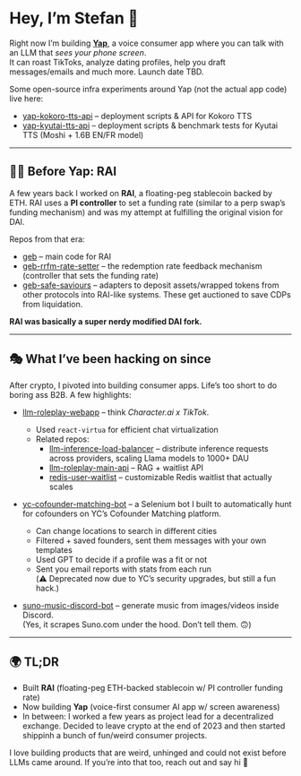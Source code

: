 # Hey, I’m Stefan 👋

Right now I’m building **[Yap](https://yapwith.ai)**, a voice consumer app where you can talk with an LLM that *sees your phone screen*.  
It can roast TikToks, analyze dating profiles, help you draft messages/emails and much more. Launch date TBD.  

Some open-source infra experiments around Yap (not the actual app code) live here:  
- [yap-kokoro-tts-api](https://github.com/stefanionescu/yap-kokoro-tts-api) – deployment scripts & API for Kokoro TTS  
- [yap-kyutai-tts-api](https://github.com/stefanionescu/yap-kyutai-tts-api) – deployment scripts & benchmark tests for Kyutai TTS (Moshi + 1.6B EN/FR model)  

---

## 🧑‍🚀 Before Yap: RAI
A few years back I worked on **RAI**, a floating-peg stablecoin backed by ETH.
RAI uses a **PI controller** to set a funding rate (similar to a perp swap’s funding mechanism) and was my attempt at fulfilling the original vision for DAI.

Repos from that era:  
- [geb](https://github.com/stefanionescu/geb) – main code for RAI  
- [geb-rrfm-rate-setter](https://github.com/stefanionescu/geb-rrfm-rate-setter) – the redemption rate feedback mechanism (controller that sets the funding rate)  
- [geb-safe-saviours](https://github.com/stefanionescu/geb-safe-saviours) – adapters to deposit assets/wrapped tokens from other protocols into RAI-like systems. These get auctioned to save CDPs from liquidation.  

**RAI was basically a super nerdy modified DAI fork.**

---

## 🎭 What I’ve been hacking on since
After crypto, I pivoted into building consumer apps. Life’s too short to do boring ass B2B. A few highlights:  

- [llm-roleplay-webapp](https://github.com/stefanionescu/llm-roleplay-webapp) – think *Character.ai x TikTok*.  
  - Used `react-virtua` for efficient chat virtualization  
  - Related repos:  
    - [llm-inference-load-balancer](https://github.com/stefanionescu/llm-inference-load-balancer) – distribute inference requests across providers, scaling Llama models to 1000+ DAU  
    - [llm-roleplay-main-api](https://github.com/stefanionescu/llm-roleplay-main-api) – RAG + waitlist API  
    - [redis-user-waitlist](https://github.com/stefanionescu/redis-user-waitlist) – customizable Redis waitlist that actually scales  

- [yc-cofounder-matching-bot](https://github.com/stefanionescu/yc-cofounder-matching-bot) – a Selenium bot I built to automatically hunt for cofounders on YC’s Cofounder Matching platform.  
  - Can change locations to search in different cities  
  - Filtered + saved founders, sent them messages with your own templates  
  - Used GPT to decide if a profile was a fit or not  
  - Sent you email reports with stats from each run  
  (⚠️ Deprecated now due to YC’s security upgrades, but still a fun hack.)  

- [suno-music-discord-bot](https://github.com/stefanionescu/suno-music-discord-bot) – generate music from images/videos inside Discord.  
  (Yes, it scrapes Suno.com under the hood. Don’t tell them. 🙃)  

---

## 🌍 TL;DR
- Built **RAI** (floating-peg ETH-backed stablecoin w/ PI controller funding rate)  
- Now building **Yap** (voice-first consumer AI app w/ screen awareness)  
- In between: I worked a few years as project lead for a decentralized exchange. Decided to leave crypto at the end of 2023 and then started shippinh a bunch of fun/weird consumer projects.

I love building products that are weird, unhinged and could not exist before LLMs came around.
If you’re into that too, reach out and say hi 🤝
